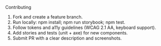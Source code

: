 Contributing

1. Fork and create a feature branch.
2. Run locally: npm install; npm run storybook; npm test.
3. Follow tokens and a11y guidelines (WCAG 2.1 AA, keyboard support).
4. Add stories and tests (unit + axe) for new components.
5. Submit PR with a clear description and screenshots.


